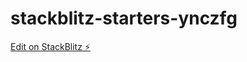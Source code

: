 # stackblitz-starters-ynczfg

[Edit on StackBlitz ⚡️](https://stackblitz.com/edit/stackblitz-starters-ynczfg)